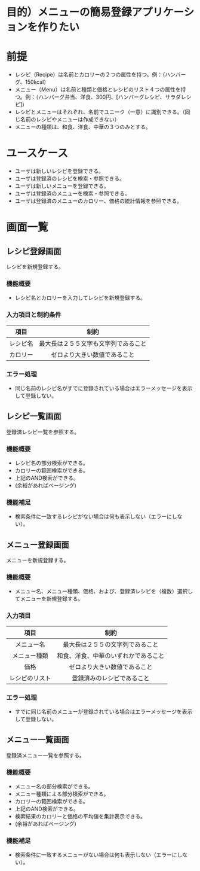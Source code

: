 目的）メニューの簡易登録アプリケーションを作りたい
=======================================

# 前提

* レシピ（Recipe）は名前とカロリーの２つの属性を持つ。例：（ハンバーグ、150kcal）
* メニュー（Menu）は名前と種類と価格とレシピのリスト４つの属性を持つ。例：（ハンバーグ弁当、洋食、300円、[ハンバーグレシピ、サラダレシピ])
* レシピとメニューはそれぞれ、名前でユニーク（一意）に識別できる。（同じ名前のレシピやメニューは作成できない）
* メニューの種類は、和食、洋食、中華の３つのみとする。

# ユースケース

* ユーザは新しいレシピを登録できる。
* ユーザは登録済のレシピを検索・参照できる。
* ユーザは新しいメニューを登録できる。
* ユーザは登録済のメニューを検索・参照できる。
* ユーザは登録済のメニューのカロリー、価格の統計情報を参照できる。

# 画面一覧

## レシピ登録画面

レシピを新規登録する。

### 機能概要

* レシピ名とカロリーを入力してレシピを新規登録する。

### 入力項目と制約条件

|項目|制約|
|:-:|:-:|
|レシピ名|最大長は２５５文字も文字列であること|
|カロリー|ゼロより大きい数値であること|

### エラー処理

* 同じ名前のレシピ名がすでに登録されている場合はエラーメッセージを表示して登録しない。

## レシピ一覧画面

登録済レシピ一覧を参照する。

### 機能概要
 
* レシピ名の部分検索ができる。
* カロリーの範囲検索ができる。
* 上記のAND検索ができる。
* (余裕があればページング)

### 機能補足

* 検索条件に一致するレシピがない場合は何も表示しない（エラーにしない）。

## メニュー登録画面

メニューを新規登録する。

### 機能概要

* メニュー名、メニュー種類、価格、および、登録済レシピを（複数）選択してメニューを新規登録する。

### 入力項目

|項目|制約|
|:-:|:-:|
|メニュー名|最大長は２５５の文字列であること|
|メニュー種類|和食、洋食、中華のいずれかであること|
|価格|ゼロより大きい数値であること|
|レシピのリスト|登録済みのレシピであること|

### エラー処理

* すでに同じ名前のメニューが登録されている場合はエラーメッセージを表示して登録しない。

## メニュー一覧画面

登録済メニュー一覧を参照する。

### 機能概要
 
* メニュー名の部分検索ができる。
* メニュー種類による部分検索ができる。
* カロリーの範囲検索ができる。
* 上記のAND検索ができる。
* 検索結果のカロリーと価格の平均値を集計表示できる。
* (余裕があればページング)

### 機能補足

* 検索条件に一致するメニューがない場合は何も表示しない（エラーにしない）。






